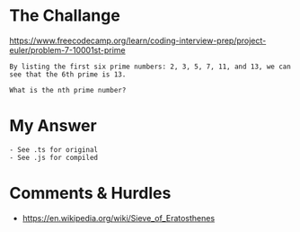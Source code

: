 # The Challange

https://www.freecodecamp.org/learn/coding-interview-prep/project-euler/problem-7-10001st-prime

```
By listing the first six prime numbers: 2, 3, 5, 7, 11, and 13, we can see that the 6th prime is 13.

What is the nth prime number?
```

# My Answer

```
- See .ts for original
- See .js for compiled
```

# Comments & Hurdles

- https://en.wikipedia.org/wiki/Sieve_of_Eratosthenes
